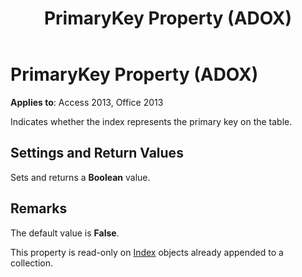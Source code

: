 ﻿---
title: PrimaryKey Property (ADOX)
TOCTitle: PrimaryKey Property (ADOX)
ms:assetid: 28ce19bd-91a0-ba41-ac7f-3f90b2bc7a31
ms:mtpsurl: https://msdn.microsoft.com/library/JJ249046(v=office.15)
ms:contentKeyID: 48543868
ms.date: 09/18/2015
mtps_version: v=office.15
---

# PrimaryKey Property (ADOX)


**Applies to**: Access 2013, Office 2013

Indicates whether the index represents the primary key on the table.

## Settings and Return Values

Sets and returns a **Boolean** value.

## Remarks

The default value is **False**.

This property is read-only on [Index](index-object-adox.md) objects already appended to a collection.

